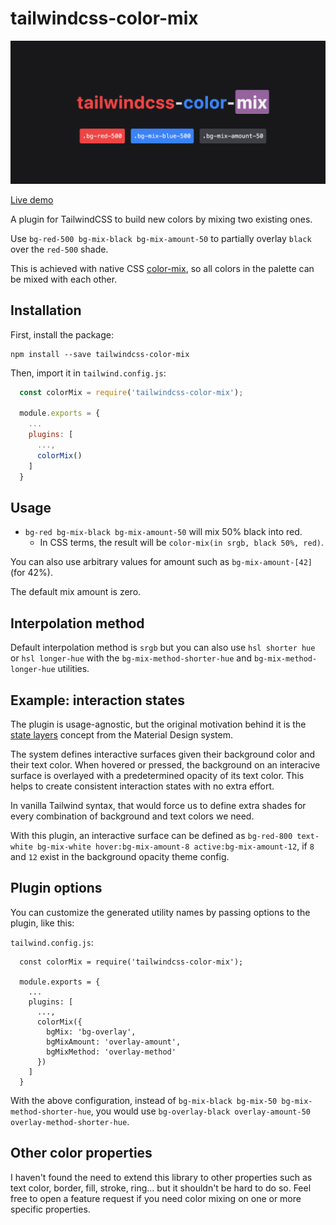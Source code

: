 # tailwindcss-color-mix

![Banner](https://raw.githubusercontent.com/JavierM42/tailwindcss-color-mix/master/image.png)

[Live demo](https://codesandbox.io/p/devbox/tailwind-material-surfaces-example-forked-ssypty?layout=%257B%2522sidebarPanel%2522%253A%2522EXPLORER%2522%252C%2522rootPanelGroup%2522%253A%257B%2522direction%2522%253A%2522horizontal%2522%252C%2522contentType%2522%253A%2522UNKNOWN%2522%252C%2522type%2522%253A%2522PANEL_GROUP%2522%252C%2522id%2522%253A%2522ROOT_LAYOUT%2522%252C%2522panels%2522%253A%255B%257B%2522type%2522%253A%2522PANEL_GROUP%2522%252C%2522contentType%2522%253A%2522UNKNOWN%2522%252C%2522direction%2522%253A%2522vertical%2522%252C%2522id%2522%253A%2522cltd98dfp00073b6gjc6j0g6q%2522%252C%2522sizes%2522%253A%255B70%252C30%255D%252C%2522panels%2522%253A%255B%257B%2522type%2522%253A%2522PANEL_GROUP%2522%252C%2522contentType%2522%253A%2522EDITOR%2522%252C%2522direction%2522%253A%2522horizontal%2522%252C%2522id%2522%253A%2522EDITOR%2522%252C%2522panels%2522%253A%255B%257B%2522type%2522%253A%2522PANEL%2522%252C%2522contentType%2522%253A%2522EDITOR%2522%252C%2522id%2522%253A%2522cltd98dfp00023b6gm8imvab6%2522%257D%255D%257D%252C%257B%2522type%2522%253A%2522PANEL_GROUP%2522%252C%2522contentType%2522%253A%2522SHELLS%2522%252C%2522direction%2522%253A%2522horizontal%2522%252C%2522id%2522%253A%2522SHELLS%2522%252C%2522panels%2522%253A%255B%257B%2522type%2522%253A%2522PANEL%2522%252C%2522contentType%2522%253A%2522SHELLS%2522%252C%2522id%2522%253A%2522cltd98dfp00043b6g3vnrxxd0%2522%257D%255D%252C%2522sizes%2522%253A%255B100%255D%257D%255D%257D%252C%257B%2522type%2522%253A%2522PANEL_GROUP%2522%252C%2522contentType%2522%253A%2522DEVTOOLS%2522%252C%2522direction%2522%253A%2522vertical%2522%252C%2522id%2522%253A%2522DEVTOOLS%2522%252C%2522panels%2522%253A%255B%257B%2522type%2522%253A%2522PANEL%2522%252C%2522contentType%2522%253A%2522DEVTOOLS%2522%252C%2522id%2522%253A%2522cltd98dfp00063b6gc9nk7q4g%2522%257D%255D%252C%2522sizes%2522%253A%255B100%255D%257D%255D%252C%2522sizes%2522%253A%255B50%252C50%255D%257D%252C%2522tabbedPanels%2522%253A%257B%2522cltd98dfp00023b6gm8imvab6%2522%253A%257B%2522id%2522%253A%2522cltd98dfp00023b6gm8imvab6%2522%252C%2522tabs%2522%253A%255B%255D%257D%252C%2522cltd98dfp00063b6gc9nk7q4g%2522%253A%257B%2522id%2522%253A%2522cltd98dfp00063b6gc9nk7q4g%2522%252C%2522tabs%2522%253A%255B%257B%2522id%2522%253A%2522cltd98dfp00053b6ge9cbtkbc%2522%252C%2522mode%2522%253A%2522permanent%2522%252C%2522type%2522%253A%2522TASK_PORT%2522%252C%2522taskId%2522%253A%2522start%2522%252C%2522port%2522%253A3000%252C%2522path%2522%253A%2522%252F%2522%257D%255D%252C%2522activeTabId%2522%253A%2522cltd98dfp00053b6ge9cbtkbc%2522%257D%252C%2522cltd98dfp00043b6g3vnrxxd0%2522%253A%257B%2522tabs%2522%253A%255B%257B%2522id%2522%253A%2522cltd98dfp00033b6g4dgpu79z%2522%252C%2522mode%2522%253A%2522permanent%2522%252C%2522type%2522%253A%2522TASK_LOG%2522%252C%2522taskId%2522%253A%2522start%2522%257D%255D%252C%2522id%2522%253A%2522cltd98dfp00043b6g3vnrxxd0%2522%252C%2522activeTabId%2522%253A%2522cltd98dfp00033b6g4dgpu79z%2522%257D%257D%252C%2522showDevtools%2522%253Atrue%252C%2522showShells%2522%253Atrue%252C%2522showSidebar%2522%253Atrue%252C%2522sidebarPanelSize%2522%253A15%257D)

A plugin for TailwindCSS to build new colors by mixing two existing ones.

Use `bg-red-500 bg-mix-black bg-mix-amount-50` to partially overlay `black` over the `red-500` shade.

This is achieved with native CSS [color-mix](https://developer.mozilla.org/en-US/docs/Web/CSS/color_value/color-mix), so all colors in the palette can be mixed with each other.

## Installation

First, install the package:

```
npm install --save tailwindcss-color-mix
```

Then, import it in `tailwind.config.js`:
```js
  const colorMix = require('tailwindcss-color-mix');

  module.exports = {
    ...
    plugins: [
      ...,
      colorMix()
    ]
  }

```

## Usage

- `bg-red bg-mix-black bg-mix-amount-50` will mix 50% black into red.
  - In CSS terms, the result will be `color-mix(in srgb, black 50%, red)`.

You can also use arbitrary values for amount such as `bg-mix-amount-[42]` (for 42%).

The default mix amount is zero.

## Interpolation method

Default interpolation method is `srgb` but you can also use `hsl shorter hue` or `hsl longer-hue` with the `bg-mix-method-shorter-hue` and `bg-mix-method-longer-hue` utilities.

## Example: interaction states

The plugin is usage-agnostic, but the original motivation behind it is the [state layers](https://m3.material.io/foundations/interaction/states/state-layers) concept from the Material Design system.

The system defines interactive surfaces given their background color and their text color. When hovered or pressed, the background on an interacive surface is overlayed with a predetermined opacity of its text color. This helps to create consistent interaction states with no extra effort.

In vanilla Tailwind syntax, that would force us to define extra shades for every combination of background and text colors we need.

With this plugin, an interactive surface can be defined as `bg-red-800 text-white bg-mix-white hover:bg-mix-amount-8 active:bg-mix-amount-12`, if `8` and `12` exist in the background opacity theme config.

## Plugin options

You can customize the generated utility names by passing options to the plugin, like this:

`tailwind.config.js`:
```
  const colorMix = require('tailwindcss-color-mix');

  module.exports = {
    ...
    plugins: [
      ...,
      colorMix({
        bgMix: 'bg-overlay',
        bgMixAmount: 'overlay-amount',
        bgMixMethod: 'overlay-method'
      })
    ]
  }
```

With the above configuration, instead of `bg-mix-black bg-mix-50 bg-mix-method-shorter-hue`, you would use `bg-overlay-black overlay-amount-50 overlay-method-shorter-hue`.

## Other color properties

I haven't found the need to extend this library to other properties such as text color, border, fill, stroke, ring... but it shouldn't be hard to do so. Feel free to open a feature request if you need color mixing on one or more specific properties.
